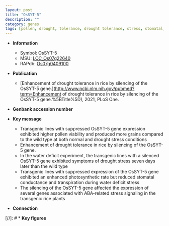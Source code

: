 ```yaml
---
layout: post
title: "OsSYT-5"
description: ""
category: genes
tags: [pollen, drought, tolerance, drought tolerance, stress, stomatal, drought stress]
---
```


* **Information**  
    + Symbol: OsSYT-5  
    + MSU: [LOC_Os07g22640](http://rice.uga.edu/cgi-bin/ORF_infopage.cgi?orf=LOC_Os07g22640)  
    + RAPdb: [Os07g0409100](http://rapdb.dna.affrc.go.jp/viewer/gbrowse_details/irgsp1?name=Os07g0409100)  

* **Publication**  
    + [Enhancement of drought tolerance in rice by silencing of the OsSYT-5 gene.](http://www.ncbi.nlm.nih.gov/pubmed?term=Enhancement of drought tolerance in rice by silencing of the OsSYT-5 gene.%5BTitle%5D), 2021, PLoS One.

* **Genbank accession number**  

* **Key message**  
    + Transgenic lines with suppressed OsSYT-5 gene expression exhibited higher pollen viability and produced more grains compared to the wild type at both normal and drought stress conditions
    + Enhancement of drought tolerance in rice by silencing of the OsSYT-5 gene.
    + In the water deficit experiment, the transgenic lines with a silenced OsSYT-5 gene exhibited symptoms of drought stress seven days later than the wild type
    + Transgenic lines with suppressed expression of the OsSYT-5 gene exhibited an enhanced photosynthetic rate but reduced stomatal conductance and transpiration during water deficit stress
    + The silencing of the OsSYT-5 gene affected the expression of several genes associated with ABA-related stress signaling in the transgenic rice plants

* **Connection**  

[//]: # * **Key figures**  


